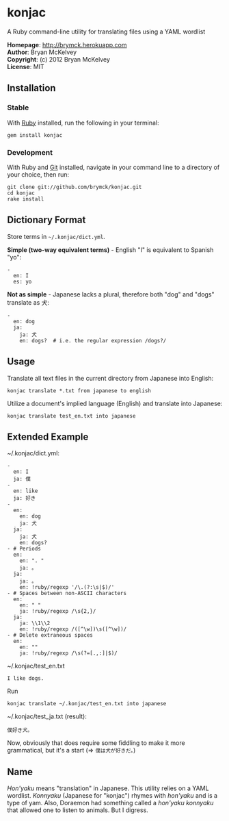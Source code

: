 konjac
======

A Ruby command-line utility for translating files using a YAML wordlist

**Homepage**: http://brymck.herokuapp.com  
**Author**: Bryan McKelvey  
**Copyright**: (c) 2012 Bryan McKelvey  
**License**: MIT

Installation
------------

### Stable

With [Ruby](http://www.ruby-lang.org/en/downloads/) installed, run the
following in your terminal:

    gem install konjac

### Development

With Ruby and [Git](http://help.github.com/set-up-git-redirect) installed,
navigate in your command line to a directory of your choice, then run:

    git clone git://github.com/brymck/konjac.git
    cd konjac
    rake install

Dictionary Format
-----------------

Store terms in `~/.konjac/dict.yml`.

**Simple (two-way equivalent terms)** - English "I" is equivalent to Spanish
"yo":

    -
      en: I
      es: yo

**Not as simple** - Japanese lacks a plural, therefore both "dog" and "dogs"
translate as 犬:

    -
      en: dog
      ja:
        ja: 犬
        en: dogs?  # i.e. the regular expression /dogs?/

Usage
-----

Translate all text files in the current directory from Japanese into English:

    konjac translate *.txt from japanese to english

Utilize a document's implied language (English) and translate into Japanese:

    konjac translate test_en.txt into japanese


Extended Example
----------------

~/.konjac/dict.yml:

    -
      en: I
      ja: 僕
    -
      en: like
      ja: 好き
    -
      en:
        en: dog
        ja: 犬
      ja:
        ja: 犬
        en: dogs?
    - # Periods
      en:
        en: ". "
        ja: 。
      ja:
        ja: 。
        en: !ruby/regexp '/\.(?:\s|$)/'
    - # Spaces between non-ASCII characters
      en:
        en: " "
        ja: !ruby/regexp /\s{2,}/
      ja:
        ja: \\1\\2
        en: !ruby/regexp /([^\w])\s([^\w])/
    - # Delete extraneous spaces
      en:
        en: ""
        ja: !ruby/regexp /\s(?=[.,:]|$)/

~/.konjac/test_en.txt

    I like dogs.

Run

    konjac translate ~/.konjac/test_en.txt into japanese

~/.konjac/test_ja.txt (result):

    僕好き犬。

Now, obviously that does require some fiddling to make it more grammatical, but
it's a start (=> `僕は犬が好きだ。`)

Name
----

*Hon'yaku* means "translation" in Japanese. This utility relies on a YAML
wordlist. *Konnyaku* (Japanese for "konjac") rhymes with *hon'yaku* and is a
type of yam. Also, Doraemon had something called a *hon'yaku konnyaku* that
allowed one to listen to animals. But I digress.
